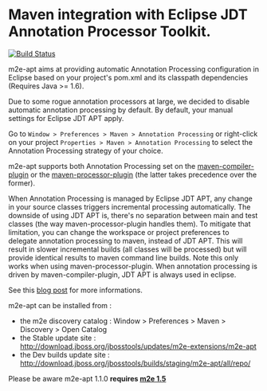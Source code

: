 Maven integration with Eclipse JDT Annotation Processor Toolkit.
================================================================

[![Build Status](https://buildhive.cloudbees.com/job/jbosstools/job/m2e-apt/badge/icon)](https://buildhive.cloudbees.com/job/jbosstools/job/m2e-apt/)

m2e-apt aims at providing automatic Annotation Processing configuration in Eclipse based on your project's pom.xml and its classpath dependencies  (Requires Java >= 1.6). 

Due to some rogue annotation processors at large, we decided to disable automatic annotation processing by default. By default, your manual settings for Eclipse JDT APT apply.

Go to `Window > Preferences > Maven > Annotation Processing` or right-click on your project `Properties > Maven > Annotation Processing` to select the Annotation Processing strategy of your choice.

m2e-apt supports both Annotation Processing set on the [maven-compiler-plugin](http://maven.apache.org/plugins/maven-compiler-plugin/index.html) or the [maven-processor-plugin](http://code.google.com/p/maven-annotation-plugin/) (the latter takes precedence over the former).

When Annotation Processing is managed by Eclipse JDT APT, any change in your source classes triggers incremental processing automatically. The downside of using JDT APT is, there's no separation between main and test classes (the way maven-processor-plugin handles them).
To mitigate that limitation, you can change the workspace or project preferences to delegate annotation processing to maven, instead of JDT APT. This will result in slower incremental builds (all classes will be processed) but will provide identical results to maven command line builds. Note this only works when using maven-processor-plugin. When annotation processing is driven by maven-compiler-plugin, JDT APT is always used in eclipse.

See this [blog post](https://community.jboss.org/en/tools/blog/2012/05/20/annotation-processing-support-in-m2e-or-m2e-apt-100-is-out) for more informations. 

m2e-apt can be installed from :

* the m2e discovery catalog : Window > Preferences > Maven > Discovery > Open Catalog
* the Stable update site :  http://download.jboss.org/jbosstools/updates/m2e-extensions/m2e-apt
* the Dev builds update site : http://download.jboss.org/jbosstools/builds/staging/m2e-apt/all/repo/

Please be aware m2e-apt 1.1.0 **requires [m2e 1.5](http://download.eclipse.org/technology/m2e/releases/1.5)**
